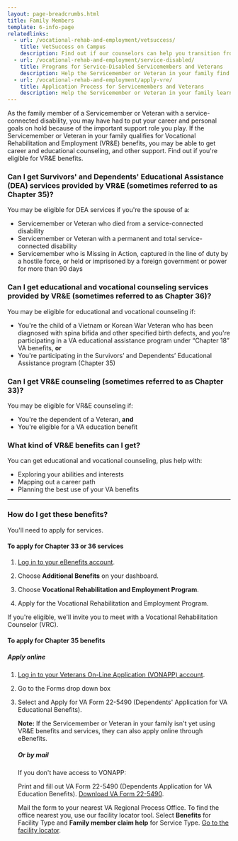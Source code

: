 ```yaml
---
layout: page-breadcrumbs.html
title: Family Members
template: 6-info-page
relatedlinks:
  - url: /vocational-rehab-and-employment/vetsuccess/
    title: VetSuccess on Campus
    description: Find out if our counselors can help you transition from military to college life.  
  - url: /vocational-rehab-and-employment/service-disabled/
    title: Programs for Service-Disabled Servicemembers and Veterans
    description: Help the Servicemember or Veteran in your family find out if they qualify for VR&amp;E benefits and services.
  - url: /vocational-rehab-and-employment/apply-vre/
    title: Application Process for Servicemembers and Veterans
    description: Help the Servicemember or Veteran in your family learn how to apply for VR&amp;E benefits and services.  
---
```


<div class="va-introtext">

As the family member of a Servicemember or Veteran with a service-connected disability, you may have had to put your career and personal goals on hold because of the important support role you play. If the Servicemember or Veteran in your family qualifies for Vocational Rehabilitation and Employment (VR&amp;E) benefits, you may be able to get career and educational counseling, and other support. Find out if you're eligible for VR&E benefits.

</div>

<div class="feature">

### Can I get Survivors' and Dependents' Educational Assistance (DEA) services provided by VR&amp;E (sometimes referred to as Chapter 35)?

You may be eligible for DEA services if you're the spouse of a:
- Servicemember or Veteran who died from a service-connected disability
- Servicemember or Veteran with a permanent and total service-connected disability
- Servicemember who is Missing in Action, captured in the line of duty by a hostile force, or held or imprisoned by a foreign government or power for more than 90 days

### Can I get educational and vocational counseling services provided by VR&amp;E (sometimes referred to as Chapter 36)?

You may be eligible for educational and vocational counseling if:

- You're the child of a Vietnam or Korean War Veteran who has been diagnosed with spina bifida and other specified birth defects, and you're participating in a VA educational assistance program under “Chapter 18” VA benefits, **or**
- You're participating in the Survivors’ and Dependents’ Educational Assistance program (Chapter 35)

### Can I get VR&E counseling (sometimes referred to as Chapter 33)?

You may be eligible for VR&E counseling if:

- You're the dependent of a Veteran, **and**
- You're eligible for a VA education benefit

</div>

### What kind of VR&amp;E benefits can I get?

You can get educational and vocational counseling, plus help with:
 
- Exploring your abilities and interests
- Mapping out a career path
- Planning the best use of your VA benefits

<hr>

### How do I get these benefits?

You'll need to apply for services. 

#### To apply for Chapter 33 or 36 services

<ol class="process">
<li class="step one">

[Log in to your eBenefits account](https://www.ebenefits.va.gov/ebenefits/homepage).

</li>

<li class="step two">

Choose **Additional Benefits** on your dashboard.

</li>

<li class="step three">

Choose **Vocational Rehabilitation and Employment Program**.

</li>

<li class="step last four">

Apply for the Vocational Rehabilitation and Employment Program.

</li>
</ol>

If you're eligible, we'll invite you to meet with a Vocational Rehabilitation Counselor (VRC).


#### To apply for Chapter 35 benefits

##### Apply online

<ol class="process">
<li class="step one">

[Log in to your Veterans On-Line Application (VONAPP) account](https://www.ebenefits.va.gov/ebenefits/vonapp).

</li>

<li class="step two">

Go to the Forms drop down box

</li>

<li class="step three">

Select and Apply for VA Form 22-5490 (Dependents' Application for VA Educational Benefits).

**Note:** If the Servicemember or Veteran in your family isn't yet using VR&amp;E benefits and services, they can also apply online through eBenefits.

</li>

##### Or by mail

If you don't have access to VONAPP:

Print and fill out VA Form 22-5490 (Dependents Application for VA Education Benefits). [Download VA Form 22-5490](https://www.vba.va.gov/pubs/forms/VBA-22-5490-ARE.pdf).

Mail the form to your nearest VA Regional Process Office. To find the office nearest you, use our facility locator tool. Select **Benefits** for Facility Type and **Family member claim help** for Service Type. [Go to the facility locator](/facilities). 

